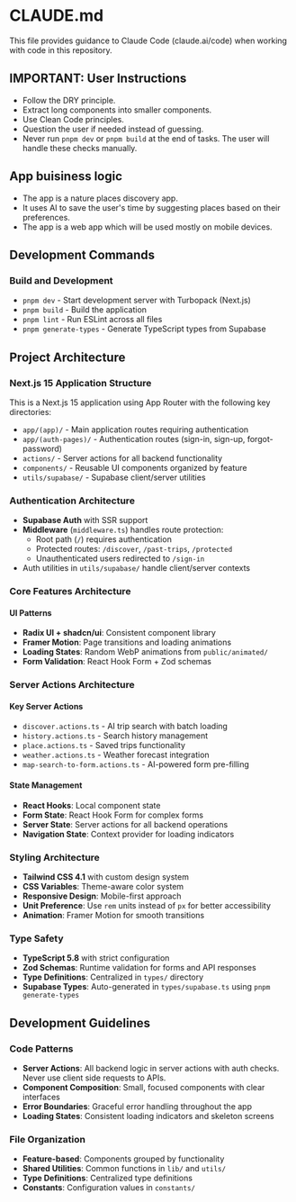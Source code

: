 # CLAUDE.md

This file provides guidance to Claude Code (claude.ai/code) when working with code in this repository.

## IMPORTANT: User Instructions

- Follow the DRY principle.
- Extract long components into smaller components.
- Use Clean Code principles.
- Question the user if needed instead of guessing.
- Never run `pnpm dev` or `pnpm build` at the end of tasks. The user will handle these checks manually.

## App buisiness logic

- The app is a nature places discovery app.
- It uses AI to save the user's time by suggesting places based on their preferences.
- The app is a web app which will be used mostly on mobile devices.

## Development Commands

### Build and Development

- `pnpm dev` - Start development server with Turbopack (Next.js)
- `pnpm build` - Build the application
- `pnpm lint` - Run ESLint across all files
- `pnpm generate-types` - Generate TypeScript types from Supabase

## Project Architecture

### Next.js 15 Application Structure

This is a Next.js 15 application using App Router with the following key directories:

- `app/(app)/` - Main application routes requiring authentication
- `app/(auth-pages)/` - Authentication routes (sign-in, sign-up, forgot-password)
- `actions/` - Server actions for all backend functionality
- `components/` - Reusable UI components organized by feature
- `utils/supabase/` - Supabase client/server utilities

### Authentication Architecture

- **Supabase Auth** with SSR support
- **Middleware** (`middleware.ts`) handles route protection:
  - Root path (`/`) requires authentication
  - Protected routes: `/discover`, `/past-trips`, `/protected`
  - Unauthenticated users redirected to `/sign-in`
- Auth utilities in `utils/supabase/` handle client/server contexts

### Core Features Architecture

#### UI Patterns

- **Radix UI + shadcn/ui**: Consistent component library
- **Framer Motion**: Page transitions and loading animations
- **Loading States**: Random WebP animations from `public/animated/`
- **Form Validation**: React Hook Form + Zod schemas

### Server Actions Architecture

#### Key Server Actions

- `discover.actions.ts` - AI trip search with batch loading
- `history.actions.ts` - Search history management
- `place.actions.ts` - Saved trips functionality
- `weather.actions.ts` - Weather forecast integration
- `map-search-to-form.actions.ts` - AI-powered form pre-filling

#### State Management

- **React Hooks**: Local component state
- **Form State**: React Hook Form for complex forms
- **Server State**: Server actions for all backend operations
- **Navigation State**: Context provider for loading indicators

### Styling Architecture

- **Tailwind CSS 4.1** with custom design system
- **CSS Variables**: Theme-aware color system
- **Responsive Design**: Mobile-first approach
- **Unit Preference**: Use `rem` units instead of `px` for better accessibility
- **Animation**: Framer Motion for smooth transitions

### Type Safety

- **TypeScript 5.8** with strict configuration
- **Zod Schemas**: Runtime validation for forms and API responses
- **Type Definitions**: Centralized in `types/` directory
- **Supabase Types**: Auto-generated in `types/supabase.ts` using `pnpm generate-types`

## Development Guidelines

### Code Patterns

- **Server Actions**: All backend logic in server actions with auth checks. Never use client side requests to APIs.
- **Component Composition**: Small, focused components with clear interfaces
- **Error Boundaries**: Graceful error handling throughout the app
- **Loading States**: Consistent loading indicators and skeleton screens

### File Organization

- **Feature-based**: Components grouped by functionality
- **Shared Utilities**: Common functions in `lib/` and `utils/`
- **Type Definitions**: Centralized type definitions
- **Constants**: Configuration values in `constants/`
